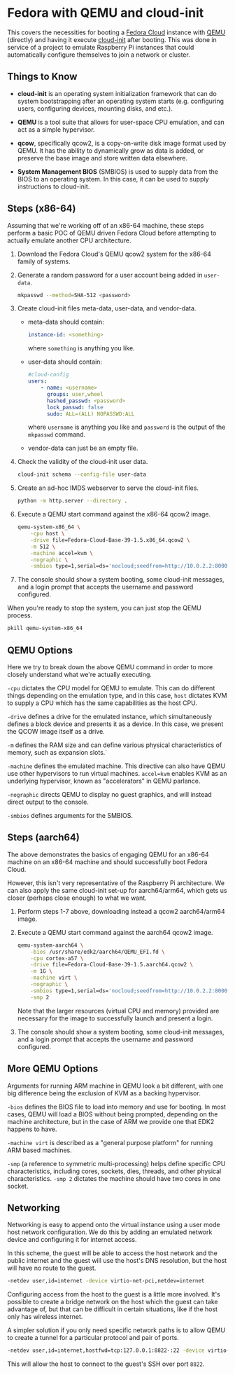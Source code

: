 # Fedora with QEMU and cloud-init

This covers the necessities for booting a [Fedora Cloud](https://fedoraproject.org/cloud) instance
with [QEMU](https://www.qemu.org) (directly) and having it execute
[cloud-init](https://cloudinit.readthedocs.io) after booting. This was done in service of a project
to emulate Raspberry Pi instances that could automatically configure themselves to join a network or
cluster.

## Things to Know

- **cloud-init** is an operating system initialization framework that can do system bootstrapping
  after an operating system starts (e.g. configuring users, configuring devices, mounting disks, and
  etc.).

- **QEMU** is a tool suite that allows for user-space CPU emulation, and can act as a simple
  hypervisor.

- **qcow**, specifically qcow2, is a copy-on-write disk image format used by QEMU. It has the
  ability to dynamically grow as data is added, or preserve the base image and store written data
  elsewhere.

- **System Management BIOS** (SMBIOS) is used to supply data from the BIOS to an operating system.
  In this case, it can be used to supply instructions to cloud-init.

## Steps (x86-64)

Assuming that we're working off of an x86-64 machine, these steps perform a basic POC of QEMU driven
Fedora Cloud before attempting to actually emulate another CPU architecture.

1.  Download the Fedora Cloud's QEMU qcow2 system for the x86-64 family of systems.

3.  Generate a random password for a user account being added in `user-data`.

    ```sh
    mkpasswd --method=SHA-512 <password>
    ```

2.  Create cloud-init files meta-data, user-data, and vendor-data.

    -   meta-data should contain:

        ```yaml
        instance-id: <something>
        ```

        where `something` is anything you like.

    -   user-data should contain:

        ```yaml
        #cloud-config
        users:
            - name: <username>
              groups: user,wheel
              hashed_passwd: <password>
              lock_passwd: false
              sudo: ALL=(ALL) NOPASSWD:ALL
        ```

        where `username` is anything you like and `password` is the output of the `mkpasswd`
        command.

    -   vendor-data can just be an empty file.

4.  Check the validity of the cloud-init user data.

    ```sh
    cloud-init schema --config-file user-data
    ```

5.  Create an ad-hoc IMDS webserver to serve the cloud-init files.

    ```sh
    python -m http.server --directory .
    ```

6.  Execute a QEMU start command against the x86-64 qcow2 image.

    ```sh
    qemu-system-x86_64 \
        -cpu host \
        -drive file=Fedora-Cloud-Base-39-1.5.x86_64.qcow2 \
        -m 512 \
        -machine accel=kvm \
        -nographic \
        -smbios type=1,serial=ds='nocloud;seedfrom=http://10.0.2.2:8000/'
    ```

7.  The console should show a system booting, some cloud-init messages, and a login prompt that
    accepts the username and password configured.

When you're ready to stop the system, you can just stop the QEMU process.

```sh
pkill qemu-system-x86_64
```

## QEMU Options

Here we try to break down the above QEMU command in order to more closely understand what we're
actually executing.

`-cpu` dictates the CPU model for QEMU to emulate. This can do different things depending on the
emulation type, and in this case, `host` dictates KVM to supply a CPU which has the same
capabilities as the host CPU.

`-drive` defines a drive for the emulated instance, which simultaneously defines a block device and
presents it as a device. In this case, we present the QCOW image itself as a drive.

`-m` defines the RAM size and can define various physical characteristics of memory, such as
expansion slots.`

`-machine` defines the emulated machine. This directive can also have QEMU use other hypervisors to
run virtual machines. `accel=kvm` enables KVM as an underlying hypervisor, known as "accelerators"
in QEMU parlance.

`-nographic` directs QEMU to display no guest graphics, and will instead direct output to the
console.

`-smbios` defines arguments for the SMBIOS.

## Steps (aarch64)

The above demonstrates the basics of engaging QEMU for an x86-64 machine on an x86-64 machine and
should successfully boot Fedora Cloud.

However, this isn't very representative of the Raspberry Pi architecture. We can also apply the same
cloud-init set-up for aarch64/arm64, which gets us closer (perhaps close enough) to what we want.

1.  Perform steps 1-7 above, downloading instead a qcow2 aarch64/arm64 image.

2.  Execute a QEMU start command against the aarch64 qcow2 image.

    ```sh
    qemu-system-aarch64 \
        -bios /usr/share/edk2/aarch64/QEMU_EFI.fd \
        -cpu cortex-a57 \
        -drive file=Fedora-Cloud-Base-39-1.5.aarch64.qcow2 \
        -m 1G \
        -machine virt \
        -nographic \
        -smbios type=1,serial=ds='nocloud;seedfrom=http://10.0.2.2:8000/' \
        -smp 2
    ```

    Note that the larger resources (virtual CPU and memory) provided are necessary for the image to
    successfully launch and present a login.

3.  The console should show a system booting, some cloud-init messages, and a login prompt that
    accepts the username and password configured.

## More QEMU Options

Arguments for running ARM machine in QEMU look a bit different, with one big difference being the
exclusion of KVM as a backing hypervisor.

`-bios` defines the BIOS file to load into memory and use for booting. In most cases, QEMU will load
a BIOS without being prompted, depending on the machine architecture, but in the case of ARM we
provide one that EDK2 happens to have.

`-machine virt` is described as a "general purpose platform" for running ARM based machines.

`-smp` (a reference to symmetric multi-processing) helps define specific CPU characteristics,
including cores, sockets, dies, threads, and other physical characteristics. `-smp 2` dictates the
machine should have two cores in one socket.

## Networking

Networking is easy to append onto the virtual instance using a user mode host network configuration.
We do this by adding an emulated network device and configuring it for internet access.

In this scheme, the guest will be able to access the host network and the public internet and the
guest will use the host's DNS resolution, but the host will have no route to the guest.

```sh
-netdev user,id=internet -device virtio-net-pci,netdev=internet
```

Configuring access from the host to the guest is a little more involved. It's possible to create a
bridge network on the host which the guest can take advantage of, but that can be difficult in
certain situations, like if the host only has wireless internet.

A simpler solution if you only need specific network paths is to allow QEMU to create a tunnel for a
particular protocol and pair of ports.

```sh
-netdev user,id=internet,hostfwd=tcp:127.0.0.1:8822-:22 -device virtio-net-pci,netdev=internet
```

This will allow the host to connect to the guest's SSH over port `8822`.
